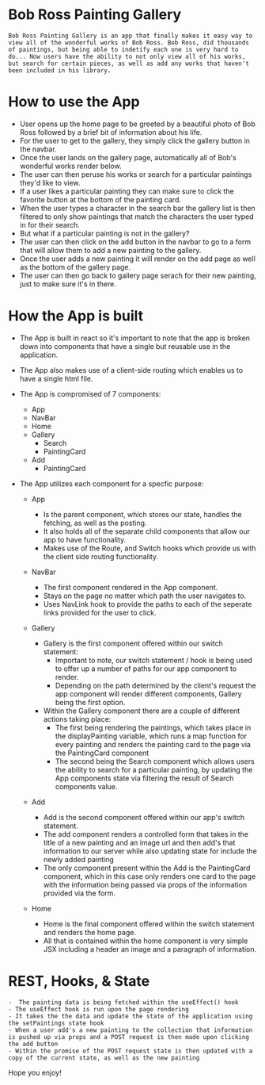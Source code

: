 # Bob Ross Painting Gallery 

    Bob Ross Painting Gallery is an app that finally makes it easy way to view all of the wonderful works of Bob Ross. Bob Ross, did thousands of paintings, but being able to indetify each one is very hard to do... Now users have the ability to not only view all of his works, but search for certain pieces, as well as add any works that haven't been included in his library.


# How to use the App 

- User opens up the home page to be greeted by a beautiful photo of Bob Ross followed by a brief bit of information about his life.
- For the user to get to the gallery, they simply click the gallery button in the navbar.
- Once the user lands on the gallery page, automatically all of Bob's wonderful works render below. 
-  The user can then peruse his works or search for a particular paintings they'd like to view. 
- If a user likes a particular painting they can make sure to click the favorite button at the bottom of the painting card. 
- When the user types a character in the search bar the gallery list is then filtered to only show paintings that match the characters the user typed in for their search. 
- But what if a particular painting is not in the gallery?  
- The user can then click on the add button in the navbar to go to a form that will allow them to add a new painting to the gallery. 
-  Once the user adds a new painting it will render on the add page as well as the bottom of the gallery page. 
- The user can then go back to gallery page serach for their new painting, just to make sure it's in there. 


# How the App is built 

- The App is built in react so it's important to note that the app is broken down into components that have a single but reusable use in the application. 
- The App also makes use of a client-side routing which enables us to have a single html file. 
- The App is compromised of 7 components: 

    - App 
     - NavBar 
     - Home 
     - Gallery
        - Search 
        - PaintingCard 
     - Add 
        - PaintingCard

- The App utilizes each component for a specfic purpose:


    - App 
         - Is the parent component, which stores our state, handles the fetching, as well as the posting.
         - It also holds all of the separate child components that allow our app to have functionality. 
         - Makes use of the Route, and Switch hooks which provide us with the client side routing functionality.
    - NavBar 
        - The first component rendered in the App component.
        - Stays on the page no matter which path the user navigates to.
        - Uses NavLink hook to provide the paths to each of the seperate links provided for the user to click.
    -  Gallery 
        - Gallery is the first component offered within our switch statement: 
            - Important to note, our switch statement / hook is being used to offer up a number of paths for our app component to render.
            - Depending on the path determined by the client's request the app component will render different components, Gallery being the first option.
        - Within the Gallery component there are a couple of different actions taking place: 
            - The first being rendering the paintings, which takes place in the displayPainting variable, which runs a map function for every painting and renders the painting card to the page via the PaintingCard  component 
            - The second being the Search component which allows users the ability to search for a particular painting, by updating the App components state via filtering the result of Search components value. 
    
    - Add 
        - Add is the second component offered within our app's switch statement.
        - The add component renders a controlled form that takes in the title of a new painting and an image url and then add's that information to our server while also updating state for include the newly added painting 
        - The only component present within the Add  is the PaintingCard component, which in this case only renders one card to the page with the information being passed via props of the information provided via the form. 
    - Home 
        - Home is the final component offered within the switch statement and renders the home page. 
        - All that is contained within the home component is very simple JSX including a header an image and a paragraph of information. 

# REST, Hooks, & State

    -  The painting data is being fetched within the useEffect() hook
    - The useEffect hook is run upon the page rendering 
    - It takes the the data and update the state of the application using the setPaintings state hook
    - When a user add's a new painting to the collection that information is pushed up via props and a POST request is then made upon clicking the add button
    - Within the promise of the POST request state is then updated with a copy of the current state, as well as the new painting 

Hope you enjoy! 



    